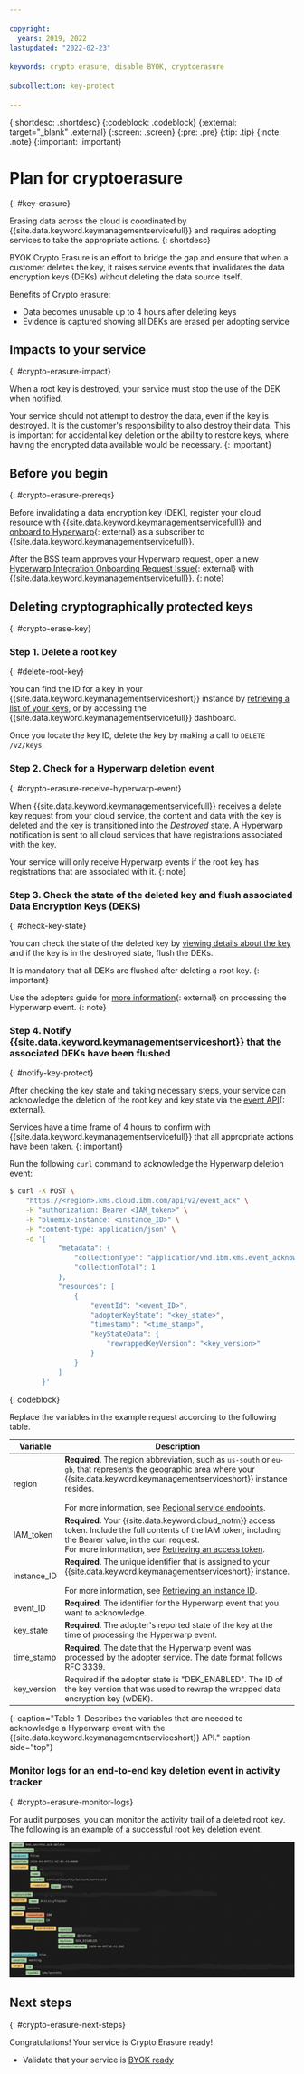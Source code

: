 ```yaml
---

copyright:
  years: 2019, 2022
lastupdated: "2022-02-23"

keywords: crypto erasure, disable BYOK, cryptoerasure

subcollection: key-protect

---
```


{:shortdesc: .shortdesc}
{:codeblock: .codeblock}
{:external: target="_blank" .external}
{:screen: .screen}
{:pre: .pre}
{:tip: .tip}
{:note: .note}
{:important: .important}

# Plan for cryptoerasure
{: #key-erasure}

Erasing data across the cloud is coordinated by
{{site.data.keyword.keymanagementservicefull}} and requires adopting services to
take the appropriate actions.
{: shortdesc}

BYOK Crypto Erasure is an effort to bridge the gap and ensure that when a
customer deletes the key, it raises service events that invalidates the data
encryption keys (DEKs) without deleting the data source itself. 

Benefits of Crypto erasure:

- Data becomes unusable up to 4 hours after deleting keys
- Evidence is captured showing all DEKs are erased per adopting service

## Impacts to your service
{: #crypto-erasure-impact}

When a root key is destroyed, your service must stop the use of the DEK when
notified.

Your service should not attempt to destroy the data, even if the key is
destroyed. It is the customer's responsibility to also destroy their data. This
is important for accidental key deletion or the ability to restore keys, where
having the encrypted data available would be necessary.
{: important}

## Before you begin
{: #crypto-erasure-prereqs}

Before invalidating a data encryption key (DEK), register your cloud resource
with {{site.data.keyword.keymanagementservicefull}} and
[onboard to Hyperwarp](/docs/get-coding?topic=get-coding-hyperwarp){: external}
as a subscriber to {{site.data.keyword.keymanagementservicefull}}.

After the BSS team approves your Hyperwarp request, open a new
[Hyperwarp Integration Onboarding Request Issue](https://github.ibm.com/kms/customer-issues/blob/master/.github/ISSUE_TEMPLATE/hyperwarp-integration-onboard-request.md){: external}
with {{site.data.keyword.keymanagementservicefull}}.
{: note}

## Deleting cryptographically protected keys
{: #crypto-erase-key}

### Step 1. Delete a root key
{: #delete-root-key}

You can find the ID for a key in your
{{site.data.keyword.keymanagementserviceshort}} instance by
[retrieving a list of your keys](/docs/key-protect?topic=key-protect-view-keys),
or by accessing the {{site.data.keyword.keymanagementservicefull}} dashboard.

Once you locate the key ID, delete the key by making a call to
`DELETE /v2/keys`.

### Step 2. Check for a Hyperwarp deletion event
{: #crypto-erasure-receive-hyperwarp-event}

When {{site.data.keyword.keymanagementservicefull}} receives a delete key
request from your cloud service, the content and data with the key is deleted
and the key is transitioned into the _Destroyed_ state. A Hyperwarp notification
is sent to all cloud services that have registrations associated with the key.

Your service will only receive Hyperwarp events if the root key has
registrations that are associated with it.
{: note}

### Step 3. Check the state of the deleted key and flush associated Data Encryption Keys (DEKS)
{: #check-key-state}

You can check the state of the deleted key by
[viewing details about the key](/docs/key-protect?topic=key-protect-retrieve-key-metadata#view-key-metadata-api)
and if the key is in the destroyed state, flush the DEKs.

It is mandatory that all DEKs are flushed after deleting a root key.
{: important}

Use the adopters guide for
[more information](https://github.ibm.com/kms/Adopter_services/blob/master/src/github.ibm.com/skms/key-protect/event_processor.go){: external}
on processing the Hyperwarp event.
{: note}

### Step 4. Notify {{site.data.keyword.keymanagementserviceshort}} that the associated DEKs have been flushed
{: #notify-key-protect}

After checking the key state and taking necessary steps, your service can
acknowledge the deletion of the root key and key state via the
[event API](/apidocs/key-protect#acknowledge-key-events){: external}.

Services have a time frame of 4 hours to confirm with
{{site.data.keyword.keymanagementservicefull}} that all appropriate actions have
been taken.
{: important}

Run the following `curl` command to acknowledge the Hyperwarp deletion event:

```sh
$ curl -X POST \
    "https://<region>.kms.cloud.ibm.com/api/v2/event_ack" \
    -H "authorization: Bearer <IAM_token>" \
    -H "bluemix-instance: <instance_ID>" \
    -H "content-type: application/json" \
    -d '{
            "metadata": {
                "collectionType": "application/vnd.ibm.kms.event_acknowledge+json",
                "collectionTotal": 1
            },
            "resources": [
                {
                    "eventId": "<event_ID>",
                    "adopterKeyState": "<key_state>",
                    "timestamp": "<time_stamp>",
                    "keyStateData": {
                        "rewrappedKeyVersion": "<key_version>"
                    }
                }
            ]
        }'
```
{: codeblock}

Replace the variables in the example request according to the following table.

|Variable|Description|
|--- |--- |
|region|**Required**. The region abbreviation, such as `us-south` or `eu-gb`, that represents the geographic area where your {{site.data.keyword.keymanagementserviceshort}} instance resides.<br><br>For more information, see [Regional service endpoints](/docs/key-protect?topic=key-protect-regions#service-endpoints).|
|IAM_token|**Required**. Your {{site.data.keyword.cloud_notm}} access token. Include the full contents of the IAM token, including the Bearer value, in the curl request.<br>For more information, see [Retrieving an access token](/docs/key-protect?topic=key-protect-retrieve-access-token).|
|instance_ID|**Required**. The unique identifier that is assigned to your {{site.data.keyword.keymanagementserviceshort}} instance.<br><br>For more information, see [Retrieving an instance ID](/docs/key-protect?topic=key-protect-retrieve-instance-ID).|
|event_ID|**Required**. The identifier for the Hyperwarp event that you want to acknowledge.|
|key_state|**Required**. The adopter's reported state of the key at the time of processing the Hyperwarp event.|
|time_stamp|**Required**. The date that the Hyperwarp event was processed by the adopter service. The date format follows RFC 3339.|
|key_version|Required if the adopter state is "DEK_ENABLED". The ID of the key version that was used to rewrap the wrapped data encryption key (wDEK).|
{: caption="Table 1. Describes the variables that are needed to acknowledge a Hyperwarp event with the {{site.data.keyword.keymanagementserviceshort}} API." caption-side="top"}

### Monitor logs for an end-to-end key deletion event in activity tracker
{: #crypto-erasure-monitor-logs}

For audit purposes, you can monitor the activity trail of a deleted root key. The following is an example of a successful root key deletion event.

![An image displaying the activity tracker fields for a successful end to end key deletion event](../images/end-to-end-deletion-AT-event.png)

## Next steps
{: #crypto-erasure-next-steps}

Congratulations! Your service is Crypto Erasure ready! 

- Validate that your service is
    [BYOK ready](/docs/key-protect?topic=key-protect-byok-cheatsheet#byok-required-actions)


